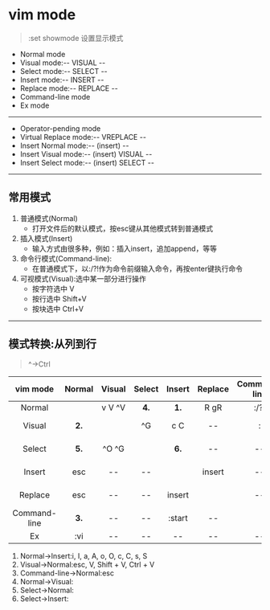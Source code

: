 # vim mode
> :set showmode 设置显示模式
- Normal mode
- Visual mode:-- VISUAL --
- Select mode:-- SELECT --
- Insert mode:-- INSERT --
- Replace mode:-- REPLACE --
- Command-line mode
- Ex mode
---
- Operator-pending mode
- Virtual Replace mode:-- VREPLACE --
- Insert Normal mode:-- (insert) --
- Insert Visual mode:-- (insert) VISUAL --
- Insert Select mode:-- (insert) SELECT --



---
## 常用模式
1. 普通模式(Normal)
    - 打开文件后的默认模式，按esc键从其他模式转到普通模式
2. 插入模式(Insert)
    - 输入方式由很多种，例如：插入insert，追加append，等等
3. 命令行模式(Command-line):
    - 在普通模式下，以:/?!作为命令前缀输入命令，再按enter键执行命令
4. 可视模式(Visual):选中某一部分进行操作
    - 按字符选中 V
    - 按行选中 Shift+V
    - 按块选中 Ctrl+V
---
## 模式转换:从列到行
> ^->Ctrl

| vim mode | Normal | Visual | Select | Insert | Replace | Command-line | Ex |
| :-: | :-: | :-: | :-: | :-: | :-: | :-: | :-: |
| Normal | | v V ^V | **4.** | **1.** | R gR | :/?! | Q |
| Visual | **2.** | | ^G | c C | -- | : | -- |
| Select | **5.** | ^O ^G | | **6.** | -- | -- | -- |
| Insert | esc | -- | -- | | insert | -- | -- |
| Replace | esc | -- | -- | insert | | -- | -- |
| Command-line | **3.** | -- | -- | :start | -- | | -- |
| Ex | :vi | -- | -- | -- | -- | -- | |


1. Normal->Insert:i, I, a, A, o, O, c, C, s, S
2. Visual->Normal:esc, V, Shift + V, Ctrl + V
3. Command-line->Normal:esc
4. Normal->Visual:
5. Select->Normal:
6. Select->Insert:



